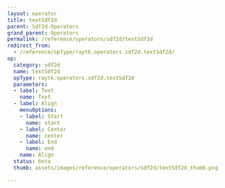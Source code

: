```yaml
---
layout: operator
title: textSdf2d
parent: Sdf2d Operators
grand_parent: Operators
permalink: /reference/operators/sdf2d/textSdf2d
redirect_from:
  - /reference/opType/raytk.operators.sdf2d.textSdf2d/
op:
  category: sdf2d
  name: textSdf2d
  opType: raytk.operators.sdf2d.textSdf2d
  parameters:
  - label: Text
    name: Text
  - label: Align
    menuOptions:
    - label: Start
      name: start
    - label: Center
      name: center
    - label: End
      name: end
    name: Align
  status: beta
  thumb: assets/images/reference/operators/sdf2d/textSdf2d_thumb.png

---
```


